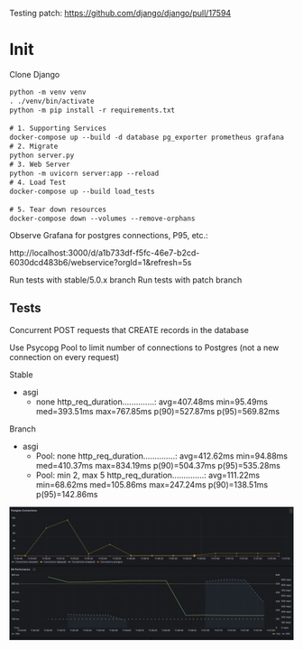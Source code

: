Testing patch: https://github.com/django/django/pull/17594

# Init

Clone Django

```
python -m venv venv
. ./venv/bin/activate
python -m pip install -r requirements.txt

# 1. Supporting Services
docker-compose up --build -d database pg_exporter prometheus grafana
# 2. Migrate
python server.py
# 3. Web Server
python -m uvicorn server:app --reload
# 4. Load Test
docker-compose up --build load_tests

# 5. Tear down resources
docker-compose down --volumes --remove-orphans
```

Observe Grafana for postgres connections, P95, etc.:

http://localhost:3000/d/a1b733df-f5fc-46e7-b2cd-6030dcd483b6/webservice?orgId=1&refresh=5s

Run tests with stable/5.0.x branch
Run tests with patch branch

## Tests

Concurrent POST requests that CREATE records in the database

Use Psycopg Pool to limit number of connections to Postgres (not a new connection on every request)

Stable
- asgi
    - none
http_req_duration..............: avg=407.48ms min=95.49ms med=393.51ms max=767.85ms p(90)=527.87ms p(95)=569.82ms


Branch
- asgi
    - Pool: none
http_req_duration..............: avg=412.62ms min=94.88ms med=410.37ms max=834.19ms p(90)=504.37ms p(95)=535.28ms
    - Pool: min 2, max 5
http_req_duration..............: avg=111.22ms min=68.62ms med=105.86ms max=247.24ms p(90)=138.51ms p(95)=142.86ms

![graphs of results](image.png)